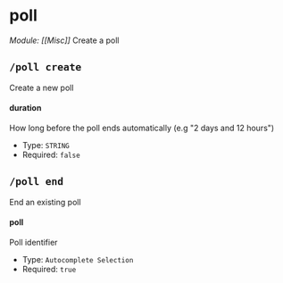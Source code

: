 # poll
*Module: [[Misc]]*
Create a poll
## `/poll create`
Create a new poll
#### duration
How long before the poll ends automatically (e.g "2 days and 12 hours")
- Type: `STRING`
- Required: `false`
## `/poll end`
End an existing poll
#### poll
Poll identifier
- Type: `Autocomplete Selection`
- Required: `true`